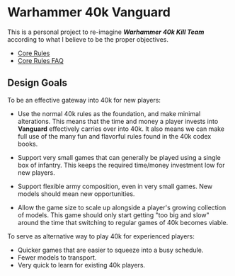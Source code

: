 # Warhammer 40k Vanguard

This is a personal project to re-imagine ***Warhammer 40k Kill Team*** according to what I believe to be the proper objectives.

- [Core Rules](https://github.com/JoshuaCarter/40k-Scout-Team/blob/main/core-rules.md)
- [Core Rules FAQ](https://github.com/JoshuaCarter/40k-Scout-Team/blob/main/core-rules-faq.md)

## Design Goals

To be an effective gateway into 40k for new players:

- Use the normal 40k rules as the foundation, and make minimal alterations. This means that the time and money a player invests into **Vanguard** effectively carries over into 40k. It also means we can make full use of the many fun and flavorful rules found in the 40k codex books.

- Support very small games that can generally be played using a single box of infantry. This keeps the required time/money investment low for new players.

- Support flexible army composition, even in very small games. New models should mean new opportunities.

- Allow the game size to scale up alongside a player's growing collection of models. This game should only start getting "too big and slow" around the time that switching to regular games of 40k becomes viable.

To serve as alternative way to play 40k for experienced players:

- Quicker games that are easier to squeeze into a busy schedule.
- Fewer models to transport.
- Very quick to learn for existing 40k players.

